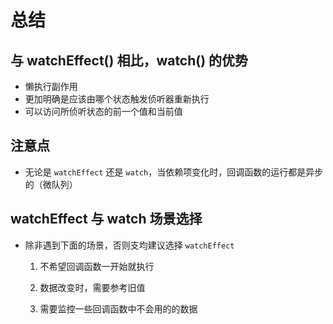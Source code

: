 # 总结

## 与 watchEffect() 相比，watch() 的优势

+ 懒执行副作用
+ 更加明确是应该由哪个状态触发侦听器重新执行
+ 可以访问所侦听状态的前一个值和当前值

## 注意点

+ 无论是 `watchEffect` 还是 `watch`，当依赖项变化时，回调函数的运行都是异步的（微队列）

## watchEffect 与 watch 场景选择

+ 除非遇到下面的场景，否则支均建议选择 `watchEffect`

  1. 不希望回调函数一开始就执行

  2. 数据改变时，需要参考旧值

  3. 需要监控一些回调函数中不会用的的数据

